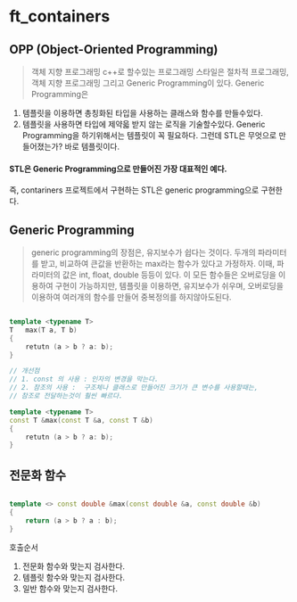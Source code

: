 # ft_containers

## OPP (Object-Oriented Programming)
> 객체 지향 프로그래밍
c++로 할수있는 프로그래밍 스타일은 절차적 프로그래밍, 객체 지향 프로그래밍 그리고 Generic Programming이 있다.
Generic Programming은
1. 템플릿을 이용하면 총칭화된 타입을 사용하는 클래스와 함수를 만들수있다.
2. 템플릿을 사용하면 타입에 제약읇 받지 않는 로직을 기술할수있다.
Generic Programming을 하기위해서는 템플릿이 꼭 필요하다. 그런데 STL은 무엇으로 만들어졌는가?
바로 템플릿이다. 
#### STL은 Generic Programming으로 만들어진 가장 대표적인 예다.
즉, contariners 프로젝트에서 구현하는 STL은 generic programming으로 구현한다.


## Generic Programming
> generic programming의 장점은, 유지보수가 쉽다는 것이다.
두개의 파라미터를 받고, 비교하여 큰값을 반환하는 max라는 함수가 있다고 가정하자.
이때, 파라미터의 값은 int, float, double 등등이 있다. 이 모든 함수들은 오버로딩을 이용하여
구현이 가능하지만, 템플릿을 이용하면, 유지보수가 쉬우며, 오버로딩을 이용하여 여러개의 함수를 만들어 중복정의를 하지않아도된다.

```cpp

template <typename T>
T	max(T a, T b)
{
	retutn (a > b ? a: b);
}

// 개선점
// 1. const 의 사용 : 인자의 변경을 막는다.
// 2. 참조의 사용 :  구조체나 클래스로 만들어진 크기가 큰 변수를 사용할때는,
// 참조로 전달하는것이 훨씬 빠르다.

template <typename T>
const T	&max(const T &a, const T &b)
{
	retutn (a > b ? a: b);
}


```
## 전문화 함수
>
```cpp

template <> const double &max(const double &a, const double &b)
{
	return (a > b ? a : b);
}

```

호출순서
1. 전문화 함수와 맞는지 검사한다.
2. 템플릿 함수와 맞는지 검사한다.
3. 일반 함수와 맞는지 검사한다.


